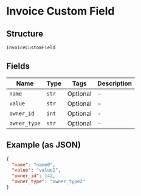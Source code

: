 
# Invoice Custom Field

## Structure

`InvoiceCustomField`

## Fields

| Name | Type | Tags | Description |
|  --- | --- | --- | --- |
| `name` | `str` | Optional | - |
| `value` | `str` | Optional | - |
| `owner_id` | `int` | Optional | - |
| `owner_type` | `str` | Optional | - |

## Example (as JSON)

```json
{
  "name": "name0",
  "value": "value2",
  "owner_id": 142,
  "owner_type": "owner_type2"
}
```

